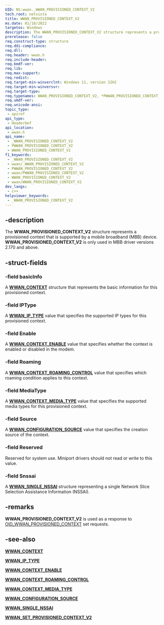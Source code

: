 ```yaml
---
UID: NS:wwan._WWAN_PROVISIONED_CONTEXT_V2
tech.root: netvista
title: WWAN_PROVISIONED_CONTEXT_V2
ms.date: 01/18/2022
targetos: Windows
description: The WWAN_PROVISIONED_CONTEXT_V2 structure represents a provisioned context that is supported by a mobile broadband (MBB) device.
prerelease: false
req.construct-type: structure
req.ddi-compliance: 
req.dll: 
req.header: wwan.h
req.include-header: 
req.kmdf-ver: 
req.lib: 
req.max-support: 
req.redist: 
req.target-min-winverclnt: Windows 11, version 22H2
req.target-min-winversvr: 
req.target-type: 
req.typenames: WWAN_PROVISIONED_CONTEXT_V2, *PWWAN_PROVISIONED_CONTEXT_V2
req.umdf-ver: 
req.unicode-ansi: 
topic_type:
 - apiref
api_type:
 - HeaderDef
api_location:
 - wwan.h
api_name:
 - _WWAN_PROVISIONED_CONTEXT_V2
 - PWWAN_PROVISIONED_CONTEXT_V2
 - WWAN_PROVISIONED_CONTEXT_V2
f1_keywords:
 - _WWAN_PROVISIONED_CONTEXT_V2
 - wwan/_WWAN_PROVISIONED_CONTEXT_V2
 - PWWAN_PROVISIONED_CONTEXT_V2
 - wwan/PWWAN_PROVISIONED_CONTEXT_V2
 - WWAN_PROVISIONED_CONTEXT_V2
 - wwan/WWAN_PROVISIONED_CONTEXT_V2
dev_langs:
 - c++
helpviewer_keywords:
 - _WWAN_PROVISIONED_CONTEXT_V2
---
```


## -description

The **WWAN_PROVISIONED_CONTEXT_V2** structure represents a provisioned context that is supported by a mobile broadband (MBB) device. **WWAN_PROVISIONED_CONTEXT_V2** is only used in MBB driver versions 2.170 and above.

## -struct-fields

### -field basicInfo

A [**WWAN_CONTEXT**](ns-wwan-_wwan_context.md) structure that represents the basic information for this provisioned context.

### -field IPType

A [**WWAN_IP_TYPE**](ne-wwan-_wwan_ip_type.md) value that specifies the supported IP types for this provisioned context.

### -field Enable

A [**WWAN_CONTEXT_ENABLE**](ne-wwan-_wwan_context_enable.md) value that specifies whether the context is enabled or disabled in the modem.

### -field Roaming

A [**WWAN_CONTEXT_ROAMING_CONTROL**](ne-wwan-_wwan_context_roaming_control.md) value that specifies which roaming condition applies to this context.

### -field MediaType

A [**WWAN_CONTEXT_MEDIA_TYPE**](ne-wwan-_wwan_context_media_type.md) value that specifies the supported media types for this provisioned context.

### -field Source

A [**WWAN_CONFIGURATION_SOURCE**](ne-wwan-_wwan_configuration_source.md) value that specifies the creation source of the context.

### -field Reserved

Reserved for system use. Miniport drivers should not read or write to this value.

### -field Snssai

A [**WWAN_SINGLE_NSSAI**](ns-wwan-wwan_single_nssai.md) structure representing a single Network Slice Selection Assistance Information (NSSAI).

## -remarks

**WWAN_PROVISIONED_CONTEXT_V2** is used as a response to [OID_WWAN_PROVISIONED_CONTEXT](/windows-hardware/drivers/network/oid-wwan-provisioned-contexts) set requests.

## -see-also

[**WWAN_CONTEXT**](ns-wwan-_wwan_context.md)

[**WWAN_IP_TYPE**](ne-wwan-_wwan_ip_type.md)

[**WWAN_CONTEXT_ENABLE**](ne-wwan-_wwan_context_enable.md)

[**WWAN_CONTEXT_ROAMING_CONTROL**](ne-wwan-_wwan_context_roaming_control.md)

[**WWAN_CONTEXT_MEDIA_TYPE**](ne-wwan-_wwan_context_media_type.md)

[**WWAN_CONFIGURATION_SOURCE**](ne-wwan-_wwan_configuration_source.md)

[**WWAN_SINGLE_NSSAI**](ns-wwan-wwan_single_nssai.md) 

[**WWAN_SET_PROVISIONED_CONTEXT_V2**](../wwan/ns-wwan-wwan_set_provisioned_context_v2.md)


